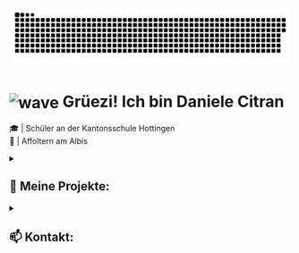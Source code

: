![Snake](./github_snake.svg)
# <img src="https://raw.githubusercontent.com/TheDudeThatCode/TheDudeThatCode/master/Assets/Hi.gif" alt="wave" width="25px" style="vertical-align:middle"/> Grüezi! Ich bin Daniele Citran  

🎓 | Schüler an der Kantonsschule Hottingen <br>
📍 | Affoltern am Albis 

<details>
  <summary><h2>🚀 Meine Projekte:</h2></summary>

  Hier sind einige meiner Projekte, die meine Fähigkeiten und Interessen verdeutlichen:

  - **[NoteTrack](https://github.com/danielecitran/NoteTrack)**: Eine All-in-One Schulplattform für Schüler
  - **[wordsauce](https://github.com/danielecitran/wordsauce)**: Ein interaktives Online-Wörterspiel, bei dem Spieler Wörter erraten müssen
  - **[devware Landingpage](https://github.com/devware-ch/devware-landingpage)**: devware Landingpage
  - **[MTPerformance Landingpage](https://github.com/MT-Pages/MT-performance-Homepage)**: Landingpage für einen Fiverr Kunden
  - **[Umbau-Allrounder Webseite](https://github.com/danielecitran/umbau-allrounder)**: Eine Webseite für die Umbau-Allrounder GmbH
  - **[Portfolio](https://github.com/danielecitran/my-portfolio)**: Mein persönliches Portfolio
  - **[RatingPulse](https://github.com/danielecitran/RatingPulse)**: Eine Webanwendung zur Analyse von Kundenbewertungen aus Google (noch nicht abgeschlossen)
  - **[Mensa App](https://github.com/MikolajKulig/I2b-Mensa-app)**: Ein Schulprojekt am BZZ, durchgeführt mit Scrum

</details>

<details>
  <summary><h2>📫 Kontakt:</h2></summary>

  - 📧 E-Mail: [daniele.citran@student.ksh.ch](mailto:daniele.citran@student.ksh.ch)    
  - 🖥️ Portfolio: [citran.dev](https://citran.dev)  
</details>
